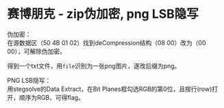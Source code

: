 # 赛博朋克 - zip伪加密, png LSB隐写

伪加密：  
在源数据区（50 4B 01 02）找到deCompression结构（08 00）改为（00 00），可解除伪加密。  

得到一个txt文件，用`file`识别为一张png图片，遂改后缀为png。  

PNG LSB隐写：  
用stegsolve的Data Extract，在Bit Planes框勾选RGB的第0位，且按行(row)打开，顺序为RGB，可得flag。